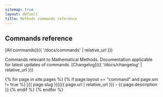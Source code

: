 ```yaml
---
sitemap: true
layout: default
title: Methods commands reference
---
```


## Commands reference

[All commands]({{ '/docs/commands' | relative_url }})

Commands relevant to Mathematical Methods. Documentation applicable for latest updates of commands. [Changelog]({{ '/docs/changelog' | relative_url }})

{% for page in site.pages %}
  {% if page.layout == "command" and page.sm != true %}
[{{ page.slug }}]({{ page.url | relative_url }}) - {{ page.description }}
  {% endif %}
{% endfor %}
